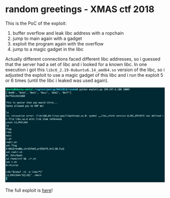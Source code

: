 # random greetings - XMAS ctf 2018

This is the PoC of the exploit:
1) buffer overflow and leak libc address with a ropchain
2) jump to main again with a gadget
3) exploit the program again with the overflow
4) jump to a magic gadget in the libc

Actually different connections faced different libc addresses, so i guessed that the server had a
set of libc and i looked for a known libc. In one execution i got this
`libc6_2.19-0ubuntu6.14_amd64.so` version of the libc, so i adjusted the exploit to use a magic
gadget of this libc and i run the exploit 5 or 6 times (until the libc i leaked was used again). 

![exploit](exploit.png)

The full exploit is [here](exploit.py)!
